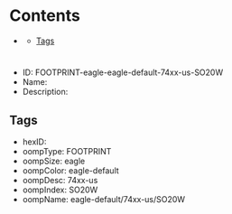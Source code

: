 



Contents
========

* [](#)
	* [Tags](#tags)

# 

- ID: FOOTPRINT-eagle-eagle-default-74xx-us-SO20W
- Name: 
- Description: 

## Tags

- hexID: 
- oompType: FOOTPRINT
- oompSize: eagle
- oompColor: eagle-default
- oompDesc: 74xx-us
- oompIndex: SO20W
- oompName: eagle-default/74xx-us/SO20W

